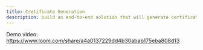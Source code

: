 ```yaml
---
title: Cretificate Generation
description: build an end-to-end solution that will generate certificates on demand.
---
```




Demo video:
https://www.loom.com/share/a4a0137229dd4b30abab175eba808d13





